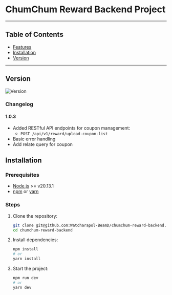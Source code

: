 # ChumChum Reward Backend Project

<!-- ![License](https://img.shields.io/badge/license-MIT-green) -->
---

## Table of Contents

- [Features](#features)
- [Installation](#installation)
- [Version](#version)

---

## Version

![Version](https://img.shields.io/badge/version-1.0.3-blue)

### Changelog

#### 1.0.3
- Added RESTful API endpoints for coupon management:
  - `POST /api/v1/reward/upload-coupon-list`
- Basic error handling
- Add relate query for coupon

## Installation

### Prerequisites

- [Node.js](https://nodejs.org/) >= v20.13.1
- [npm](https://www.npmjs.com/) or [yarn](https://yarnpkg.com/)

### Steps

1. Clone the repository:
   ```bash
   git clone git@github.com:Watcharapol-BeamD/chumchum-reward-backend.git
   cd chumchum-reward-backend
2. Install dependencies:
   ```bash
   npm install
   # or
   yarn install
3. Start the project:
   ```bash
   npm run dev
   # or
   yarn dev


